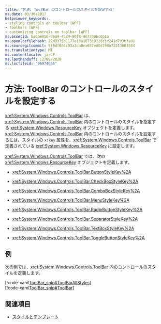 ```yaml
---
title: '方法: ToolBar のコントロールのスタイルを設定する'
ms.date: 03/30/2017
helpviewer_keywords:
- styling controls on toolbar [WPF]
- toolbars [WPF]
- customizing controls on toolbar [WPF]
ms.assetid: ba6ae056-d6a9-4c24-90f8-467ab0bc0b1a
ms.openlocfilehash: 22d3375b1177e13a1673e9720c1c241d7d3bfa08
ms.sourcegitcommit: 9f6df084c53a3da0ea657ed0d708a72213683084
ms.translationtype: MT
ms.contentlocale: ja-JP
ms.lasthandoff: 12/09/2020
ms.locfileid: "96974665"
---
```

# <a name="how-to-style-controls-on-a-toolbar"></a>方法: ToolBar のコントロールのスタイルを設定する
<xref:System.Windows.Controls.ToolBar> は、<xref:System.Windows.Controls.ToolBar> 内のコントロールのスタイルを指定する <xref:System.Windows.ResourceKey> オブジェクトを定義します。  <xref:System.Windows.Controls.ToolBar> 内のコントロールのスタイルを設定するには、スタイルの `x:key` 属性を、<xref:System.Windows.Controls.ToolBar> で定義されている <xref:System.Windows.ResourceKey> に設定します。  
  
 <xref:System.Windows.Controls.ToolBar> では、次の <xref:System.Windows.ResourceKey> オブジェクトを定義します。  
  
- <xref:System.Windows.Controls.ToolBar.ButtonStyleKey%2A>  
  
- <xref:System.Windows.Controls.ToolBar.CheckBoxStyleKey%2A>  
  
- <xref:System.Windows.Controls.ToolBar.ComboBoxStyleKey%2A>  
  
- <xref:System.Windows.Controls.ToolBar.MenuStyleKey%2A>  
  
- <xref:System.Windows.Controls.ToolBar.RadioButtonStyleKey%2A>  
  
- <xref:System.Windows.Controls.ToolBar.SeparatorStyleKey%2A>  
  
- <xref:System.Windows.Controls.ToolBar.TextBoxStyleKey%2A>  
  
- <xref:System.Windows.Controls.ToolBar.ToggleButtonStyleKey%2A>  
  
## <a name="example"></a>例  
 次の例では、<xref:System.Windows.Controls.ToolBar> 内のコントロールのスタイルを定義します。  
  
 [!code-xaml[ToolBar_snip#ToolBarAllStyles](~/samples/snippets/csharp/VS_Snippets_Wpf/ToolBar_snip/CS/pane1.xaml#toolbarallstyles)]  
[!code-xaml[ToolBar_snip#ToolBar](~/samples/snippets/csharp/VS_Snippets_Wpf/ToolBar_snip/CS/pane1.xaml#toolbar)]  
  
## <a name="see-also"></a>関連項目

- [スタイルとテンプレート](/dotnet/desktop-wpf/fundamentals/styles-templates-overview)
